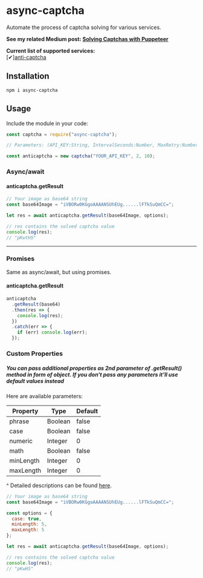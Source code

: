 # async-captcha

Automate the process of captcha solving for various services.       

**See my related Medium post: [Solving Captchas with Puppeteer](https://medium.com/@ofarukcaki/solving-captchas-with-puppeteer-8ce2521feb3b)**

**Current list of supported services:**  
[✔][anti-captcha](http://getcaptchasolution.com/4n22661zqv)

## Installation

    npm i async-captcha

## Usage

Include the module in your code:

```javascript
const captcha = require("async-captcha");

// Parameters: (API_KEY:String, IntervalSeconds:Number, MaxRetry:Number)

const anticaptcha = new captcha("YOUR_API_KEY", 2, 10);
```

### Async/await

#### anticaptcha.getResult

```javascript
// Your image as base64 string
const base64Image = "iVBORw0KGgoAAAANSUhEUg......lFTkSuQmCC=";

let res = await anticaptcha.getResult(base64Image, options);

// res contains the solved captcha value
console.log(res);
// "pKwtH5"
```

<hr>

### Promises

Same as async/await, but using promises.

#### anticaptcha.getResult

```javascript
anticaptcha
  .getResult(base64)
  .then(res => {
    console.log(res);
  })
  .catch(err => {
    if (err) console.log(err);
  });
```

### Custom Properties

##### You can pass additional properties as 2nd parameter of .getResult() method in form of object. If you don't pass any parameters it'll use default values instead

Here are available parameters:

| Property  | Type    | Default |
| --------- | ------- | ------- |
| phrase    | Boolean | false   |
| case      | Boolean | false   |
| numeric   | Integer | 0       |
| math      | Boolean | false   |
| minLength | Integer | 0       |
| maxLength | Integer | 0       |
^ Detailed descriptions can be found [here](https://anticaptcha.atlassian.net/wiki/spaces/API/pages/5079091/ImageToTextTask+solve+usual+image+captcha).


```javascript
// Your image as base64 string
const base64Image = "iVBORw0KGgoAAAANSUhEUg......lFTkSuQmCC=";

const options = {
  case: true,
  minLength: 5,
  maxLength: 5
};

let res = await anticaptcha.getResult(base64Image, options);

// res contains the solved captcha value
console.log(res);
// "pKwH5"
```
